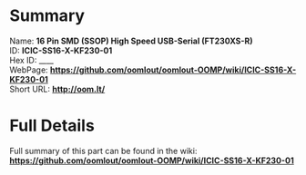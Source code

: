 
Summary
=================
  
Name: __16 Pin SMD (SSOP) High Speed USB-Serial (FT230XS-R)__    
ID: __ICIC-SS16-X-KF230-01__   
Hex ID: ____   
WebPage: __https://github.com/oomlout/oomlout-OOMP/wiki/ICIC-SS16-X-KF230-01__   
Short URL: __http://oom.lt/__   

Full Details
==========================
Full summary of this part can be found in the wiki:   
__https://github.com/oomlout/oomlout-OOMP/wiki/ICIC-SS16-X-KF230-01__    

